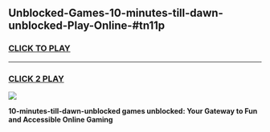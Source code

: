 
## Unblocked-Games-10-minutes-till-dawn-unblocked-Play-Online-#tn11p
<h3>
<a href="https://premium.freeplayer.one?title=10-minutes-till-dawn-unblocked&ref=24F">CLICK TO PLAY</a></h3>
<hr>

<h3>
<a href="https://premium.freeplayer.one?title=10-minutes-till-dawn-unblocked&ref=24F">CLICK 2 PLAY</a>
  
</h3>

<a href="https://premium.freeplayer.one?title=10-minutes-till-dawn-unblocked&ref=24F/"><img src="https://clearcache.store/games.png"></a>


**10-minutes-till-dawn-unblocked games unblocked: Your Gateway to Fun and Accessible Online Gaming**
